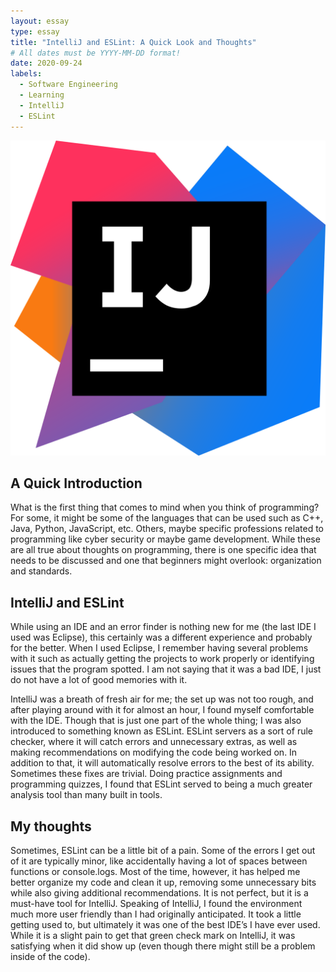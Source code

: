 ```yaml
---
layout: essay
type: essay
title: "IntelliJ and ESLint: A Quick Look and Thoughts"
# All dates must be YYYY-MM-DD format!
date: 2020-09-24
labels:
  - Software Engineering
  - Learning
  - IntelliJ
  - ESLint
---
```


<img class="ui medium center floated rounded image" src="/images/IntelliJ.png">

## A Quick Introduction
What is the first thing that comes to mind when you think of programming? For some, it might be some of the languages that can be used such as C++, Java, Python, JavaScript, etc. Others, maybe specific professions related to programming like cyber security or maybe game development. While these are all true about thoughts on programming, there is one specific idea that needs to be discussed and one that beginners might overlook: organization and standards.

## IntelliJ and ESLint
While using an IDE and an error finder is nothing new for me (the last IDE I used was Eclipse), this certainly was a different experience and probably for the better. When I used Eclipse, I remember having several problems with it such as actually getting the projects to work properly or identifying issues that the program spotted. I am not saying that it was a bad IDE, I just do not have a lot of good memories with it.

IntelliJ was a breath of fresh air for me; the set up was not too rough, and after playing around with it for almost an hour, I found myself comfortable with the IDE. Though that is just one part of the whole thing; I was also introduced to something known as ESLint. ESLint servers as a sort of rule checker, where it will catch errors and unnecessary extras, as well as making recommendations on modifying the code being worked on. In addition to that, it will automatically resolve errors to the best of its ability. Sometimes these fixes are trivial. Doing practice assignments and programming quizzes, I found that ESLint served to being a much greater analysis tool than many built in tools.

## My thoughts

Sometimes, ESLint can be a little bit of a pain. Some of the errors I get out of it are typically minor, like accidentally having a lot of spaces between functions or console.logs. Most of the time, however, it has helped me better organize my code and clean it up, removing some unnecessary bits while also giving additional recommendations. It is not perfect, but it is a must-have tool for IntelliJ. Speaking of IntelliJ, I found the environment much more user friendly than I had originally anticipated. It took a little getting used to, but ultimately it was one of the best IDE’s I have ever used. While it is a slight pain to get that green check mark on IntelliJ, it was satisfying when it did show up (even though there might still be a problem inside of the code).
